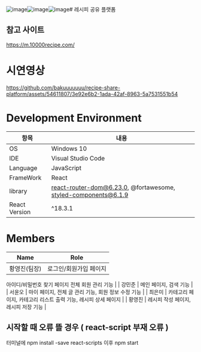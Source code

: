 ![image](https://github.com/bakuuuuuuu/recipe-share-platform/assets/54611807/5099834a-a7db-4bba-94d4-89e1b2822589)![image](https://github.com/bakuuuuuuu/recipe-share-platform/assets/54611807/260b2d17-220d-4929-a92a-b09b256a5bad)![image](https://github.com/bakuuuuuuu/recipe-share-platform/assets/54611807/b9f995a5-6f2f-49a9-a958-2c6d7bf82dac)# 레시피 공유 플랫폼

## 참고 사이트
https://m.10000recipe.com/


# 시연영상
https://github.com/bakuuuuuuu/recipe-share-platform/assets/54611807/3e92e6b2-1ada-42af-8963-5a7531551b54


# **Development Environment**

| 항목 | 내용 |
| --- | --- |
| OS | Windows 10 |
| IDE | Visual Studio Code |
| Language | JavaScript |
| FrameWork | React |
| library | react-router-dom@6.23.0, @fortawesome, styled-components@6.1.9 |  
| React Version | ^18.3.1 |


# Members

| Name | Role |
| --- | --- |
| 황영진(팀장) | 로그인/회원가입 페이지
아이디/비밀번호 찾기 페이지
전체 회원 관리 기능 |
| 강민준 | 메인 페이지, 검색 기능 |
| 서윤오 | 마이 페이지, 전체 글 관리 기능, 회원 정보 수정 기능 |
| 최은미 | 카테고리 페이지, 카테고리 리스트 출력 기능, 레시피 상세 페이지  |
| 황영진 | 레시피 작성 페이지, 레시피 저장 기능 |



## 시작할 때 오류 뜰 경우 ( react-script 부재 오류 )

터미널에 npm install -save react-scripts
이후 npm start
